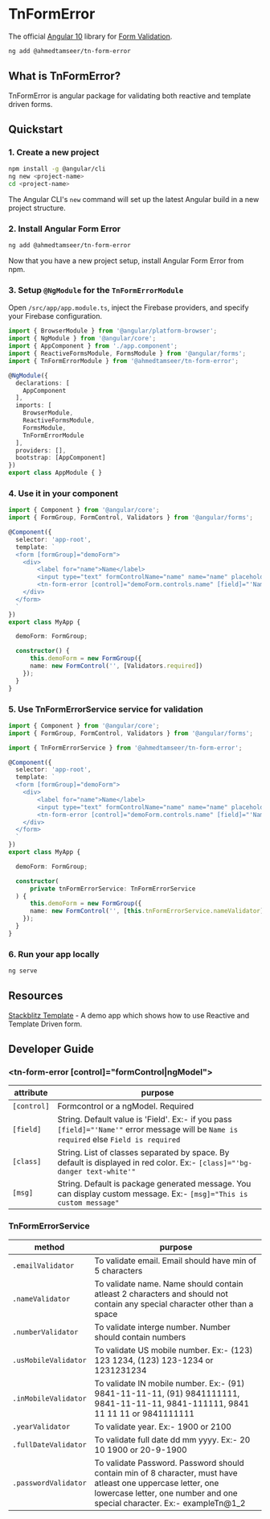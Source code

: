 # TnFormError
The official [Angular 10](https://angular.io/) library for [Form Validation](https://angular.io/guide/form-validation/).

```bash
ng add @ahmedtamseer/tn-form-error
```

## What is TnFormError?

TnFormError is angular package for validating both reactive and template driven forms.

## Quickstart

### 1. Create a new project

```bash
npm install -g @angular/cli
ng new <project-name>
cd <project-name>
```

The Angular CLI's `new` command will set up the latest Angular build in a new project structure.

### 2. Install Angular Form Error

```bash
ng add @ahmedtamseer/tn-form-error
```

Now that you have a new project setup, install Angular Form Error from npm.

### 3. Setup `@NgModule` for the `TnFormErrorModule`

Open `/src/app/app.module.ts`, inject the Firebase providers, and specify your Firebase configuration.

```ts
import { BrowserModule } from '@angular/platform-browser';
import { NgModule } from '@angular/core';
import { AppComponent } from './app.component';
import { ReactiveFormsModule, FormsModule } from '@angular/forms';
import { TnFormErrorModule } from '@ahmedtamseer/tn-form-error';

@NgModule({
  declarations: [
    AppComponent
  ],
  imports: [
    BrowserModule,
    ReactiveFormsModule,
    FormsModule,
    TnFormErrorModule
  ],
  providers: [],
  bootstrap: [AppComponent]
})
export class AppModule { }
```

### 4. Use it in your component

```ts
import { Component } from '@angular/core';
import { FormGroup, FormControl, Validators } from '@angular/forms';

@Component({
  selector: 'app-root',
  template: `
  <form [formGroup]="demoForm">
    <div>
        <label for="name">Name</label>
        <input type="text" formControlName="name" name="name" placeholder="Name validator">
        <tn-form-error [control]="demoForm.controls.name" [field]="'Name'"></tn-form-error>
    </div>
  </form>
  `
})
export class MyApp {

  demoForm: FormGroup;

  constructor() {
      this.demoForm = new FormGroup({
      name: new FormControl('', [Validators.required])
    });
  }
}
```

### 5. Use TnFormErrorService service for validation

```ts
import { Component } from '@angular/core';
import { FormGroup, FormControl, Validators } from '@angular/forms';

import { TnFormErrorService } from '@ahmedtamseer/tn-form-error';

@Component({
  selector: 'app-root',
  template: `
  <form [formGroup]="demoForm">
    <div>
        <label for="name">Name</label>
        <input type="text" formControlName="name" name="name" placeholder="Name validator">
        <tn-form-error [control]="demoForm.controls.name" [field]="'Name'"></tn-form-error>
    </div>
  </form>
  `
})
export class MyApp {

  demoForm: FormGroup;

  constructor(
      private tnFormErrorService: TnFormErrorService
  ) {
      this.demoForm = new FormGroup({
      name: new FormControl('', [this.tnFormErrorService.nameValidator])
    });
  }
}
```

### 6. Run your app locally

```bash
ng serve
```

## Resources

[Stackblitz Template](https://stackblitz.com/edit/tn-form-error) - A demo app which shows how to use Reactive and Template Driven form.

## Developer Guide

### <tn-form-error [control]="formControl|ngModel"></tn-form-error>

| attribute   | purpose            |
| ---------|--------------------|
| `[control]` | Formcontrol or a ngModel. Required |
| `[field]` | String. Default value is 'Field'. Ex:- if you pass `[field]="'Name'"` error message will be `Name is required` else `Field is required`  |
| `[class]` | String. List of classes separated by space. By default is displayed in red color. Ex:- `[class]="'bg-danger text-white'"` |
| `[msg]` | String. Default is package generated message. You can display custom message. Ex:- `[msg]="This is custom message"` |


### TnFormErrorService

| method   | purpose            |
| ---------|--------------------|
| `.emailValidator` | To validate email. Email should have min of 5 characters |
| `.nameValidator` | To validate name. Name should contain atleast 2 characters and should not contain any special character other than a space |
| `.numberValidator` | To validate interge number. Number should contain numbers |
| `.usMobileValidator` | To validate US mobile number. Ex:- (123) 123 1234, (123) 123-1234 or 1231231234 |
| `.inMobileValidator` | To validate IN mobile number. Ex:- (91) 9841-11-11-11, (91) 9841111111, 9841-11-11-11, 9841-111111, 9841 11 11 11 or 9841111111 |
| `.yearValidator` | To validate year. Ex:- 1900 or 2100 |
| `.fullDateValidator` | To validate full date dd mm yyyy. Ex:- 20 10 1900 or 20-9-1900 |
| `.passwordValidator` | To validate Password. Password should contain min of 8 character, must have atleast one uppercase letter, one lowercase letter, one number and one special character. Ex:- exampleTn@1_2 |

